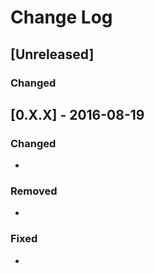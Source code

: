 # Change Log

## [Unreleased]
### Changed

## [0.X.X] - 2016-08-19
### Changed
- 

### Removed
-

### Fixed
- 
